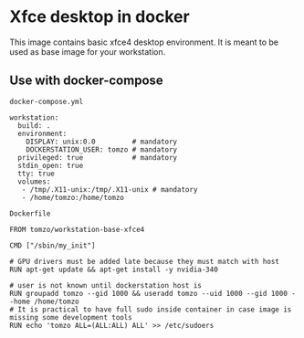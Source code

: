 # Xfce desktop in docker

This image contains basic xfce4 desktop environment.
It is meant to be used as base image for your workstation.

## Use with docker-compose

`docker-compose.yml`
```
workstation:
  build: .
  environment:
    DISPLAY: unix:0.0         # mandatory
    DOCKERSTATION_USER: tomzo # mandatory
  privileged: true            # mandatory
  stdin_open: true
  tty: true
  volumes:
   - /tmp/.X11-unix:/tmp/.X11-unix # mandatory
   - /home/tomzo:/home/tomzo
```

`Dockerfile`
```
FROM tomzo/workstation-base-xfce4

CMD ["/sbin/my_init"]

# GPU drivers must be added late because they must match with host
RUN apt-get update && apt-get install -y nvidia-340

# user is not known until dockerstation host is
RUN groupadd tomzo --gid 1000 && useradd tomzo --uid 1000 --gid 1000 --home /home/tomzo 
# It is practical to have full sudo inside container in case image is missing some development tools
RUN echo 'tomzo ALL=(ALL:ALL) ALL' >> /etc/sudoers
```
